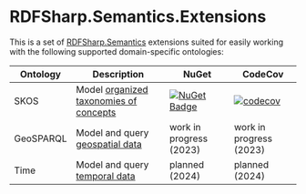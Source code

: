# RDFSharp.Semantics.Extensions

This is a set of <a href="https://github.com/mdesalvo/RDFSharp.Semantics">RDFSharp.Semantics</a> extensions suited for easily working with the following supported domain-specific ontologies: 


|Ontology|Description|NuGet|CodeCov|
|---|---|---|---|
|SKOS|Model [organized taxonomies of concepts](https://www.w3.org/TR/skos-primer/)|[![NuGet Badge](https://buildstats.info/nuget/RDFSharp.Semantics.Extensions.SKOS)](https://www.nuget.org/packages/RDFSharp.Semantics.Extensions.SKOS)|[![codecov](https://codecov.io/gh/mdesalvo/RDFSharp.Semantics.Extensions.SKOS/branch/master/graph/badge.svg?token=ToNB0SAtVt)](https://codecov.io/gh/mdesalvo/RDFSharp.Semantics.Extensions.SKOS)|
|GeoSPARQL|Model and query [geospatial data](https://www.ogc.org/standards/geosparql)|work in progress (2023)|work in progress (2023)|
|Time|Model and query [temporal data](https://www.w3.org/TR/owl-time/)|planned (2024)|planned (2024)|
